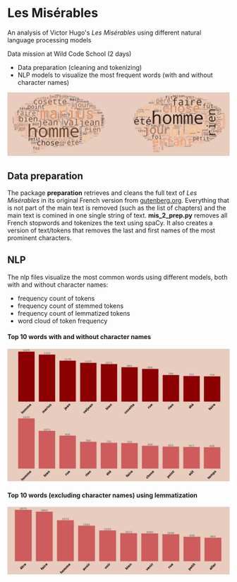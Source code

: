 # Les Misérables

An analysis of Victor Hugo's *Les Misérables* using different natural language processing models

Data mission at Wild Code School (2 days)

* Data preparation (cleaning and tokenizing)
* NLP models to visualize the most frequent words (with and without character names)

<img src=images/nlp_4_wordclouds.jpg>

## Data preparation

The package **preparation** retrieves and cleans the full text of *Les Misérables* in its original French version from [gutenberg.org](https://gutenberg.org/ebooks/search/?query=victor+hugo&submit_search=Go%21). Everything that is not part of the main text is removed (such as the list of chapters) and the main text is comined in one single string of text. **mis_2_prep.py** removes all French stopwords and tokenizes the text using spaCy. It also creates a version of text/tokens that removes the last and first names of the most prominent characters.

## NLP

The nlp files visualize the most common words using different models, both with and without character names:
* frequency count of tokens
* frequency count of stemmed tokens
* frequency count of lemmatized tokens
* word cloud of token frequency

#### Top 10 words with and without character names
<img src=images/nlp_1_frequencies.jpg>

#### Top 10 words (excluding character names) using lemmatization
<img src=images/nlp_3_lemmatizing.jpg>
